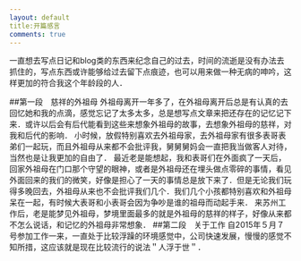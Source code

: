 ```yaml
---
layout: default
title:开篇感言 
comments: true
---
```



一直想去写点日记和blog类的东西来纪念自己的过去，时间的流逝是没有办法去抓住的，写点东西或许能够给过去留下点痕迹，也可以用来做一种无病的呻吟，这样更加的符合我这个年龄段的人．


##第一段　慈祥的外祖母
外祖母离开一年多了，在外祖母离开后总是有认真的去回忆她和我的点滴，感觉忘记了太多太多，总是想写点文章来把还存在的记忆记下来．或许以后会有后代能看到这些来想象外祖母的故事，去想象外祖母的慈祥，对我和后代的影响．
小时候，放假特别喜欢去外祖母家，去外祖母家有很多表哥表弟们一起玩，而且外祖母从来都不会批评我，舅舅舅妈会一直把我当做客人对待，当然也是让我更加的自由了．
最近老是能想起，我和表哥们在外面疯了一天后，回家外祖母在门口那个守望的眼神，或者是外祖母还在埋头做点零碎的事情，看见外面回来的我们的微笑，好像是担心了一天的事情总是放下来了．但是无论我们玩得多晚回去，外祖母从来也不会批评我们几个．我们几个小孩都特别喜欢和外祖母呆在一起，有时候大表哥和小表哥会因为争吵是谁的祖母而动起手来．
来苏州工作后，老是能梦见外祖母，梦境里面最多的就是外祖母的慈祥的样子，好像从来都不怎么说话，和记忆的外祖母非常想象．
##第二段　关于工作
自2015年５月７号参加工作一来，一直处于比较浮躁的环境感觉中，公司快速发展，慢慢的感觉不知所措，这应该就是现在比较流行的说法＂人浮于世＂．

